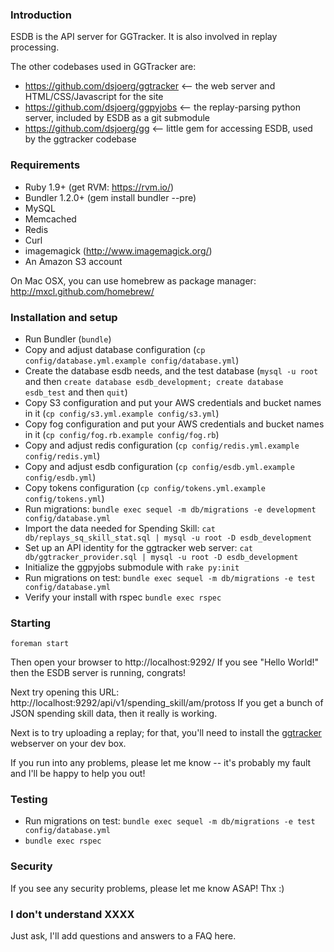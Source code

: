 ### Introduction

ESDB is the API server for GGTracker.  It is also involved in replay processing.

The other codebases used in GGTracker are:
* https://github.com/dsjoerg/ggtracker <-- the web server and
  HTML/CSS/Javascript for the site
* https://github.com/dsjoerg/ggpyjobs <-- the replay-parsing python
  server, included by ESDB as a git submodule
* https://github.com/dsjoerg/gg <-- little gem for accessing ESDB,
  used by the ggtracker codebase


### Requirements

 * Ruby 1.9+ (get RVM: https://rvm.io/)
 * Bundler 1.2.0+ (gem install bundler --pre)
 * MySQL
 * Memcached
 * Redis
 * Curl
 * imagemagick (http://www.imagemagick.org/)
 * An Amazon S3 account
 
On Mac OSX, you can use homebrew as package manager: http://mxcl.github.com/homebrew/


### Installation and setup

 * Run Bundler (`bundle`)
 * Copy and adjust database configuration (`cp config/database.yml.example config/database.yml`)
 * Create the database esdb needs, and the test database (`mysql -u root` and then `create database esdb_development; create database esdb_test` and then `quit`)
 * Copy S3 configuration and put your AWS credentials and bucket names in it (`cp config/s3.yml.example config/s3.yml`)
 * Copy fog configuration and put your AWS credentials and bucket names in it (`cp config/fog.rb.example config/fog.rb`)
 * Copy and adjust redis configuration (`cp config/redis.yml.example config/redis.yml`)
 * Copy and adjust esdb configuration (`cp config/esdb.yml.example config/esdb.yml`)
 * Copy tokens configuration (`cp config/tokens.yml.example config/tokens.yml`)
 * Run migrations: `bundle exec sequel -m db/migrations -e development config/database.yml`
 * Import the data needed for Spending Skill: `cat db/replays_sq_skill_stat.sql | mysql -u root -D esdb_development`
 * Set up an API identity for the ggtracker web server: `cat db/ggtracker_provider.sql | mysql -u root -D esdb_development`
 * Initialize the ggpyjobs submodule with `rake py:init`
 * Run migrations on test: `bundle exec sequel -m db/migrations -e test config/database.yml`
 * Verify your install with rspec `bundle exec rspec`


### Starting

`foreman start`

Then open your browser to http://localhost:9292/
If you see "Hello World!" then the ESDB server is running, congrats!

Next try opening this URL: http://localhost:9292/api/v1/spending_skill/am/protoss
If you get a bunch of JSON spending skill data, then it really is working.

Next is to try uploading a replay; for that, you'll need to install
the [ggtracker](https://github.com/dsjoerg/ggtracker) webserver on
your dev box.

If you run into any problems, please let me know -- it's probably my
fault and I'll be happy to help you out!


### Testing

* Run migrations on test: `bundle exec sequel -m db/migrations -e test config/database.yml`
* `bundle exec rspec`


### Security

If you see any security problems, please let me know ASAP!  Thx :)


### I don't understand XXXX

Just ask, I'll add questions and answers to a FAQ here.

